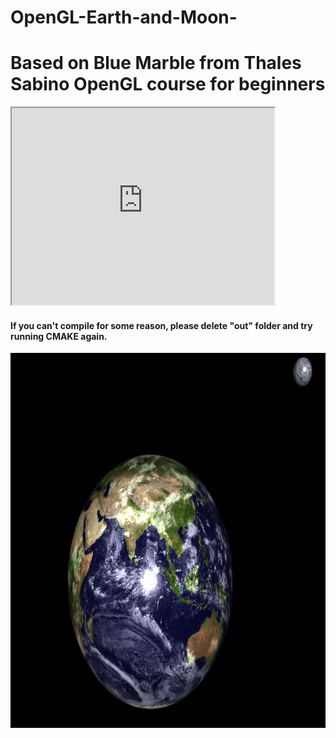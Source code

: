# OpenGL-Earth-and-Moon-

<html>
<body>
<h1>Based on Blue Marble from Thales Sabino OpenGL course for beginners</h1>

<iframe width="420" height="315"
src="https://www.youtube.com/watch?v=uyCeIGmpXqg">
</iframe>


<h4>If you can't compile for some reason, please delete "out" folder and try running CMAKE again.</h4>



 <img src="demo.png" alt="Demo image" width="800" height="600"> 
 </body>
</html>
